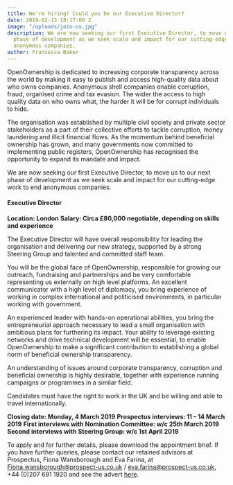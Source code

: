 ```yaml
---
title: We're hiring! Could you be our Executive Director?
date: 2019-02-13 18:17:00 Z
image: "/uploads/join-us.jpg"
description: We are now seeking our first Executive Director, to move us to our next
  phase of development as we seek scale and impact for our cutting-edge work to end
  anonymous companies.
author: Francesca Baker
---
```


OpenOwnership is dedicated to increasing corporate transparency across the world by making it easy to publish and access high-quality data about who owns companies. Anonymous shell companies enable corruption, fraud, organised crime and tax evasion. The wider the access to high quality data on who owns what, the harder it will be for corrupt individuals to hide.

The organisation was established by multiple civil society and private sector stakeholders as a part of their collective efforts to tackle corruption, money laundering and illicit financial flows. As the momentum behind beneficial ownership has grown, and many governments now committed to implementing public registers, OpenOwnership has recognised the opportunity to expand its mandate and impact.

We are now seeking our first Executive Director, to move us to our next phase of development as we seek scale and impact for our cutting-edge work to end anonymous companies.

#### Executive Director
**Location: London**
**Salary: Circa £80,000 negotiable, depending on skills and experience**

The Executive Director will have overall responsibility for leading the organisation and delivering our new strategy, supported by a strong Steering Group and talented and committed staff team.

You will be the global face of OpenOwnership, responsible for growing our outreach, fundraising and partnerships and be very comfortable representing us externally on high level platforms. An excellent communicator with a high level of diplomacy, you bring experience of working in complex international and politicised environments, in particular working with government.

An experienced leader with hands-on operational abilities, you bring the entrepreneurial approach necessary to lead a small organisation with ambitious plans for furthering its impact.  Your ability to leverage existing networks and drive technical development will be essential, to enable OpenOwnership to make a significant contribution to establishing a global norm of beneficial ownership transparency.

An understanding of issues around corporate transparency, corruption and beneficial ownership is highly desirable, together with experience running campaigns or programmes in a similar field.

Candidates must have the right to work in the UK and be willing and able to travel internationally.

**Closing date:  Monday, 4 March 2019**
**Prospectus interviews: 11 – 14 March 2019**
**First interviews with Nomination Committee: w/c 25th March 2019**
**Second interviews with Steering Group: w/c 1st April 2019**

To apply and for further details, please download the appointment brief. If you have further queries, please contact our retained advisors at Prospectus, Fiona Wansborough and Eva Farina, at Fiona.wansborough@prospect-us.co.uk / eva.farina@prospect-us.co.uk, +44 (0)207 691 1920 and see the advert [here](https://www.prospect-us.co.uk/jobs/details/hq00174274).
